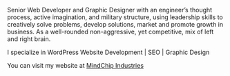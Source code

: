 Senior Web Developer and Graphic Designer with an engineer’s thought process, active imagination, and military structure, using leadership skills to creatively solve problems, develop solutions, market and promote growth in business. As a well-rounded non-aggressive, yet competitive, mix of left and right brain.

I specialize in WordPress Website Development | SEO | Graphic Design

You can visit my website at <a href="https://mindchip.net" title="MindChip Industries | Detroit WordPress" alt="MindChip Industries | Detroit WordPress">MindChip Industries</a>

<!--
**jason-heien/jason-heien** is a ✨ _special_ ✨ repository because its `README.md` (this file) appears on your GitHub profile.

Here are some ideas to get you started:

- 🔭 I’m currently working on ...
- 🌱 I’m currently learning ...
- 👯 I’m looking to collaborate on ...
- 🤔 I’m looking for help with ...
- 💬 Ask me about ...
- 📫 How to reach me: ...
- 😄 Pronouns: ...
- ⚡ Fun fact: ...
-->
